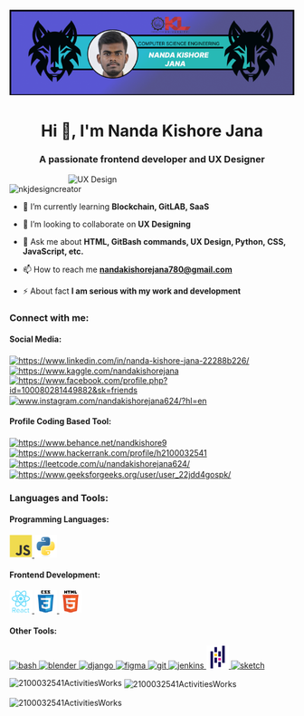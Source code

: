 <h1 align="center"><img src="https://github.com/NKJDesignCreator/NKJDesignCreator/blob/main/fbjf.png" alt="logo" /></h1>
<h1 align="center">Hi 👋, I'm Nanda Kishore Jana</h1>
<h3 align="center">A passionate frontend developer and UX Designer</h3>

<img align="right" alt="UX Design" width="400" src="https://i.pinimg.com/originals/2a/53/65/2a53651a35816f499270d8275fd5318f.gif">

<p align="left"> <img src="https://komarev.com/ghpvc/?username=nkjdesigncreator&label=Profile%20views&color=0e75b6&style=flat" alt="nkjdesigncreator" /> </p>

- 🌱 I’m currently learning **Blockchain, GitLAB, SaaS**

- 👯 I’m looking to collaborate on **UX Designing**

- 💬 Ask me about **HTML, GitBash commands, UX Design, Python, CSS, JavaScript, etc.**

- 📫 How to reach me **nandakishorejana780@gmail.com**

- ⚡ About fact **I am serious with my work and development**

<h3 align="left">Connect with me:</h3>
<p align="left">
<h4 align="left">Social Media:</h4>
<a href="https://linkedin.com/in/https://www.linkedin.com/in/nanda-kishore-jana-22288b226/" target="blank"><img align="center" src="https://raw.githubusercontent.com/rahuldkjain/github-profile-readme-generator/master/src/images/icons/Social/linked-in-alt.svg" alt="https://www.linkedin.com/in/nanda-kishore-jana-22288b226/" height="30" width="40" /></a>
<a href="https://kaggle.com/https://www.kaggle.com/nandakishorejana" target="blank"><img align="center" src="https://raw.githubusercontent.com/rahuldkjain/github-profile-readme-generator/master/src/images/icons/Social/kaggle.svg" alt="https://www.kaggle.com/nandakishorejana" height="30" width="40" /></a>
<a href="https://fb.com/https://www.facebook.com/profile.php?id=100080281449882&sk=friends" target="blank"><img align="center" src="https://raw.githubusercontent.com/rahuldkjain/github-profile-readme-generator/master/src/images/icons/Social/facebook.svg" alt="https://www.facebook.com/profile.php?id=100080281449882&sk=friends" height="30" width="40" /></a>
<a href="https://instagram.com/www.instagram.com/nandakishorejana624/?hl=en" target="blank"><img align="center" src="https://raw.githubusercontent.com/rahuldkjain/github-profile-readme-generator/master/src/images/icons/Social/instagram.svg" alt="www.instagram.com/nandakishorejana624/?hl=en" height="30" width="40" /></a>
<h4 align="left">Profile Coding Based Tool:</h4>
<a href="https://www.behance.net/https://www.behance.net/nandkishore9" target="blank"><img align="center" src="https://raw.githubusercontent.com/rahuldkjain/github-profile-readme-generator/master/src/images/icons/Social/behance.svg" alt="https://www.behance.net/nandkishore9" height="30" width="40" /></a>
<a href="https://www.hackerrank.com/https://www.hackerrank.com/profile/h2100032541" target="blank"><img align="center" src="https://raw.githubusercontent.com/rahuldkjain/github-profile-readme-generator/master/src/images/icons/Social/hackerrank.svg" alt="https://www.hackerrank.com/profile/h2100032541" height="30" width="40" /></a>
<a href="https://www.leetcode.com/https://leetcode.com/u/nandakishorejana624/" target="blank"><img align="center" src="https://raw.githubusercontent.com/rahuldkjain/github-profile-readme-generator/master/src/images/icons/Social/leet-code.svg" alt="https://leetcode.com/u/nandakishorejana624/" height="30" width="40" /></a>
<a href="https://auth.geeksforgeeks.org/user/https://www.geeksforgeeks.org/user/user_22jdd4gospk/" target="blank"><img align="center" src="https://raw.githubusercontent.com/rahuldkjain/github-profile-readme-generator/master/src/images/icons/Social/geeks-for-geeks.svg" alt="https://www.geeksforgeeks.org/user/user_22jdd4gospk/" height="30" width="40" /></a>
</p>

<h3 align="left">Languages and Tools:</h3>
<p align="left"> 
  <h4 align="left">Programming Languages:</h4>
  <a href="https://developer.mozilla.org/en-US/docs/Web/JavaScript" target="_blank" rel="noreferrer"> <img src="https://raw.githubusercontent.com/devicons/devicon/master/icons/javascript/javascript-original.svg" alt="javascript" width="40" height="40"/> </a>
  <a href="https://www.python.org" target="_blank" rel="noreferrer"> <img src="https://raw.githubusercontent.com/devicons/devicon/master/icons/python/python-original.svg" alt="python" width="40" height="40"/> </a>
  <h4 align="left">Frontend Development:</h4>
  <a href="https://reactjs.org/" target="_blank" rel="noreferrer"> <img src="https://raw.githubusercontent.com/devicons/devicon/master/icons/react/react-original-wordmark.svg" alt="react" width="40" height="40"/> </a>
  <a href="https://www.w3schools.com/css/" target="_blank" rel="noreferrer"> <img src="https://raw.githubusercontent.com/devicons/devicon/master/icons/css3/css3-original-wordmark.svg" alt="css3" width="40" height="40"/> </a>
  <a href="https://www.w3.org/html/" target="_blank" rel="noreferrer"> <img src="https://raw.githubusercontent.com/devicons/devicon/master/icons/html5/html5-original-wordmark.svg" alt="html5" width="40" height="40"/> </a>
  <h4 align="left">Other Tools:</h4>
  <a href="https://www.gnu.org/software/bash/" target="_blank" rel="noreferrer"> <img src="https://www.vectorlogo.zone/logos/gnu_bash/gnu_bash-icon.svg" alt="bash" width="40" height="40"/> </a> <a href="https://www.blender.org/" target="_blank" rel="noreferrer"> <img src="https://download.blender.org/branding/community/blender_community_badge_white.svg" alt="blender" width="40" height="40"/> </a>  <a href="https://www.djangoproject.com/" target="_blank" rel="noreferrer"> <img src="https://cdn.worldvectorlogo.com/logos/django.svg" alt="django" width="40" height="40"/> </a> <a href="https://www.figma.com/" target="_blank" rel="noreferrer"> <img src="https://www.vectorlogo.zone/logos/figma/figma-icon.svg" alt="figma" width="40" height="40"/> </a> <a href="https://git-scm.com/" target="_blank" rel="noreferrer"> <img src="https://www.vectorlogo.zone/logos/git-scm/git-scm-icon.svg" alt="git" width="40" height="40"/> </a>   <a href="https://www.jenkins.io" target="_blank" rel="noreferrer"> <img src="https://www.vectorlogo.zone/logos/jenkins/jenkins-icon.svg" alt="jenkins" width="40" height="40"/> </a> <a href="https://pandas.pydata.org/" target="_blank" rel="noreferrer"> <img src="https://raw.githubusercontent.com/devicons/devicon/2ae2a900d2f041da66e950e4d48052658d850630/icons/pandas/pandas-original.svg" alt="pandas" width="40" height="40"/> </a>   <a href="https://www.sketch.com/" target="_blank" rel="noreferrer"> <img src="https://www.vectorlogo.zone/logos/sketchapp/sketchapp-icon.svg" alt="sketch" width="40" height="40"/> </a>  
</p>

<p><img align="left" src="https://github-readme-stats.vercel.app/api/top-langs?username=2100032541ActivitiesWorks&show_icons=true&locale=en&layout=compact" alt="2100032541ActivitiesWorks" /></p>

<p>&nbsp;<img align="center" src="https://github-readme-stats.vercel.app/api?username=2100032541ActivitiesWorks&show_icons=true&locale=en" alt="2100032541ActivitiesWorks" /></p>

<p><img align="center" src="https://github-readme-streak-stats.herokuapp.com/?user=2100032541ActivitiesWorks&" alt="2100032541ActivitiesWorks" /></p>
